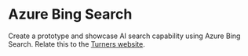 # Azure Bing Search

Create a prototype and showcase AI search capability using Azure Bing Search. Relate this to the [Turners website](www.turners.co.nz).
